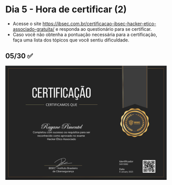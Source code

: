# Dia 5 - Hora de certificar (2)

- Acesse o site https://ibsec.com.br/certificacao-ibsec-hacker-etico-associado-gratuita/ e responda ao questionário para se certificar. 
- Caso você não obtenha a pontuação necessária para a certificação, faça uma lista dos tópicos que você sentiu dificuldade.

## 05/30 :white_check_mark:

![dia 05](./pics/dia05.png)